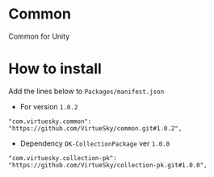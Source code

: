 # Common
Common for Unity
# How to install
Add the lines below to ``Packages/manifest.json``
-   For version ``1.0.2``
```
"com.virtuesky.common": "https://github.com/VirtueSky/common.git#1.0.2",
```
-   Dependency ``DK-CollectionPackage`` ver ``1.0.0``
```
"com.virtuesky.collection-pk": "https://github.com/VirtueSky/collection-pk.git#1.0.0",
```
